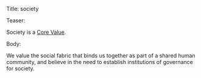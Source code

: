 Title: society

Teaser:

Society is a [Core Value](../core/values.html).

Body:

We value the social fabric that binds us together as part of a shared human community, and believe in the need to establish institutions of governance for society.
